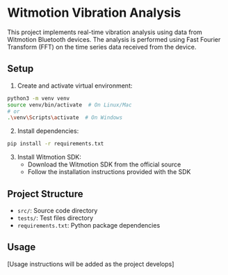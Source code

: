 # Witmotion Vibration Analysis

This project implements real-time vibration analysis using data from Witmotion Bluetooth devices. The analysis is performed using Fast Fourier Transform (FFT) on the time series data received from the device.

## Setup

1. Create and activate virtual environment:
```bash
python3 -m venv venv
source venv/bin/activate  # On Linux/Mac
# or
.\venv\Scripts\activate  # On Windows
```

2. Install dependencies:
```bash
pip install -r requirements.txt
```

3. Install Witmotion SDK:
   - Download the Witmotion SDK from the official source
   - Follow the installation instructions provided with the SDK

## Project Structure

- `src/`: Source code directory
- `tests/`: Test files directory
- `requirements.txt`: Python package dependencies

## Usage

[Usage instructions will be added as the project develops] 